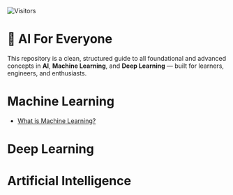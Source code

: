 ![Visitors](https://visitor-badge.laobi.icu/badge?page_id=shivnathtathe.ai-for-everyone)

# 🤖 AI For Everyone

This repository is a clean, structured guide to all foundational and advanced concepts in **AI**, **Machine Learning**, and **Deep Learning** — built for learners, engineers, and enthusiasts.

# Machine Learning

- [What is Machine Learning?](ML/what_is_ml.md)

# Deep Learning

# Artificial Intelligence